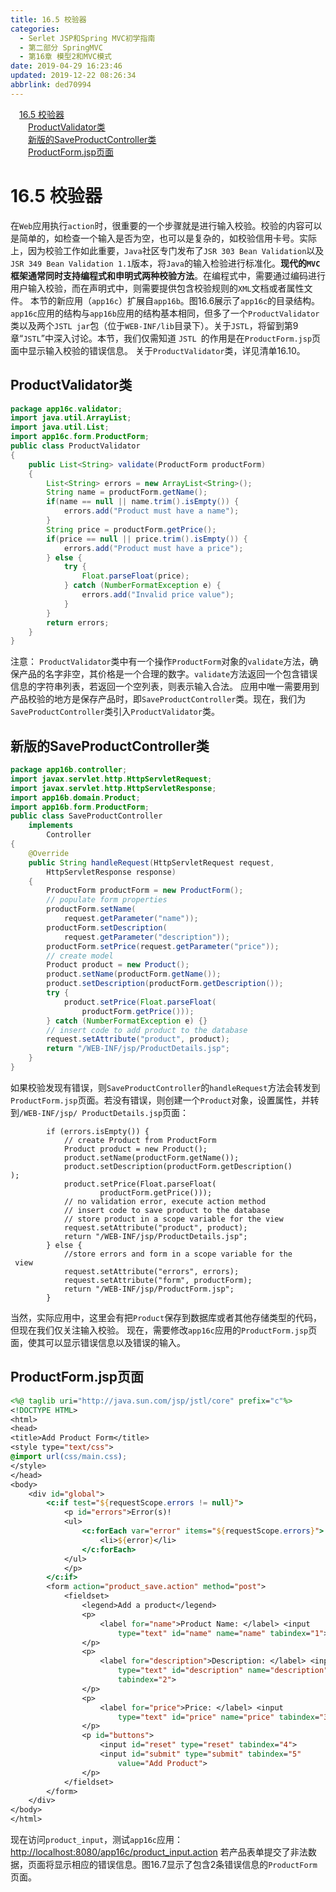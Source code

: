 ```yaml
---
title: 16.5 校验器
categories: 
  - Serlet JSP和Spring MVC初学指南
  - 第二部分 SpringMVC
  - 第16章 模型2和MVC模式
date: 2019-04-29 16:23:46
updated: 2019-12-22 08:26:34
abbrlink: ded70994
---
```

<div id='my_toc'><a href="/JavaReadingNotes/ded70994/#16-5-校验器" class="header_1">16.5 校验器</a><br><a href="/JavaReadingNotes/ded70994/#ProductValidator类" class="header_2">ProductValidator类</a><br><a href="/JavaReadingNotes/ded70994/#新版的SaveProductController类" class="header_2">新版的SaveProductController类</a><br><a href="/JavaReadingNotes/ded70994/#ProductForm-jsp页面" class="header_2">ProductForm.jsp页面</a><br></div>
<style>.header_1{margin-left: 1em;}.header_2{margin-left: 2em;}.header_3{margin-left: 3em;}.header_4{margin-left: 4em;}.header_5{margin-left: 5em;}.header_6{margin-left: 6em;}</style>
<!--more-->
<script>if (navigator.platform.search('arm')==-1){document.getElementById('my_toc').style.display = 'none';}var e,p = document.getElementsByTagName('p');while (p.length>0) {e = p[0];e.parentElement.removeChild(e);}</script>

<!--end-->
# 16.5 校验器 #
在`Web`应用执行`action`时，很重要的一个步骤就是进行输入校验。校验的内容可以是简单的，如检查一个输入是否为空，也可以是复杂的，如校验信用卡号。实际上，因为校验工作如此重要，`Java`社区专门发布了`JSR 303 Bean Validation`以及`JSR 349 Bean Validation 1.1`版本，将`Java`的输入检验进行标准化。**现代的`MVC`框架通常同时支持编程式和申明式两种校验方法**。在编程式中，需要通过编码进行用户输入校验，而在声明式中，则需要提供包含校验规则的`XML`文档或者属性文件。
本节的新应用（`app16c`）扩展自`app16b`。图16.6展示了`app16c`的目录结构。
`app16c`应用的结构与`app16b`应用的结构基本相同，但多了一个`ProductValidator`类以及两个`JSTL jar`包（位于`WEB-INF/lib`目录下）。关于`JSTL`，将留到第9章“`JSTL`”中深入讨论。本节，我们仅需知道 `JSTL `的作用是在`ProductForm.jsp`页面中显示输入校验的错误信息。
关于`ProductValidator`类，详见清单16.10。
## ProductValidator类 ##
```java
package app16c.validator;
import java.util.ArrayList;
import java.util.List;
import app16c.form.ProductForm;
public class ProductValidator
{
    public List<String> validate(ProductForm productForm)
    {
        List<String> errors = new ArrayList<String>();
        String name = productForm.getName();
        if(name == null || name.trim().isEmpty()) {
            errors.add("Product must have a name");
        }
        String price = productForm.getPrice();
        if(price == null || price.trim().isEmpty()) {
            errors.add("Product must have a price");
        } else {
            try {
                Float.parseFloat(price);
            } catch (NumberFormatException e) {
                errors.add("Invalid price value");
            }
        }
        return errors;
    }
}

```
注意：
`ProductValidator`类中有一个操作`ProductForm`对象的`validate`方法，确保产品的名字非空，其价格是一个合理的数字。`validate`方法返回一个包含错误信息的字符串列表，若返回一个空列表，则表示输入合法。
应用中唯一需要用到产品校验的地方是保存产品时，即`SaveProductController`类。现在，我们为`SaveProductController`类引入`ProductValidator`类。
## 新版的SaveProductController类 ##
```java
package app16b.controller;
import javax.servlet.http.HttpServletRequest;
import javax.servlet.http.HttpServletResponse;
import app16b.domain.Product;
import app16b.form.ProductForm;
public class SaveProductController
    implements
        Controller
{
    @Override
    public String handleRequest(HttpServletRequest request,
        HttpServletResponse response)
    {
        ProductForm productForm = new ProductForm();
        // populate form properties
        productForm.setName(
            request.getParameter("name"));
        productForm.setDescription(
            request.getParameter("description"));
        productForm.setPrice(request.getParameter("price"));
        // create model
        Product product = new Product();
        product.setName(productForm.getName());
        product.setDescription(productForm.getDescription());
        try {
            product.setPrice(Float.parseFloat(
                productForm.getPrice()));
        } catch (NumberFormatException e) {}
        // insert code to add product to the database
        request.setAttribute("product", product);
        return "/WEB-INF/jsp/ProductDetails.jsp";
    }
}

```
如果校验发现有错误，则`SaveProductController`的`handleRequest`方法会转发到`ProductForm.jsp`页面。若没有错误，则创建一个`Product`对象，设置属性，并转到`/WEB-INF/jsp/ ProductDetails.jsp`页面：
```
        if (errors.isEmpty()) {
            // create Product from ProductForm
            Product product = new Product();
            product.setName(productForm.getName());
            product.setDescription(productForm.getDescription()
);
            product.setPrice(Float.parseFloat(
                    productForm.getPrice()));
            // no validation error, execute action method
            // insert code to save product to the database
            // store product in a scope variable for the view
            request.setAttribute("product", product);
            return "/WEB-INF/jsp/ProductDetails.jsp";
        } else {
            //store errors and form in a scope variable for the
 view
            request.setAttribute("errors", errors);
            request.setAttribute("form", productForm);
            return "/WEB-INF/jsp/ProductForm.jsp";
        }
```
当然，实际应用中，这里会有把`Product`保存到数据库或者其他存储类型的代码，但现在我们仅关注输入校验。
现在，需要修改`app16c`应用的`ProductForm.jsp`页面，使其可以显示错误信息以及错误的输入。
## ProductForm.jsp页面 ##
```jsp
<%@ taglib uri="http://java.sun.com/jsp/jstl/core" prefix="c"%>
<!DOCTYPE HTML>
<html>
<head>
<title>Add Product Form</title>
<style type="text/css">
@import url(css/main.css);
</style>
</head>
<body>
    <div id="global">
        <c:if test="${requestScope.errors != null}">
            <p id="errors">Error(s)!
            <ul>
                <c:forEach var="error" items="${requestScope.errors}">
                    <li>${error}</li>
                </c:forEach>
            </ul>
            </p>
        </c:if>
        <form action="product_save.action" method="post">
            <fieldset>
                <legend>Add a product</legend>
                <p>
                    <label for="name">Product Name: </label> <input
                        type="text" id="name" name="name" tabindex="1">
                </p>
                <p>
                    <label for="description">Description: </label> <input
                        type="text" id="description" name="description"
                        tabindex="2">
                </p>
                <p>
                    <label for="price">Price: </label> <input
                        type="text" id="price" name="price" tabindex="3">
                </p>
                <p id="buttons">
                    <input id="reset" type="reset" tabindex="4">
                    <input id="submit" type="submit" tabindex="5"
                        value="Add Product">
                </p>
            </fieldset>
        </form>
    </div>
</body>
</html>

```
现在访问`product_input`，测试`app16c`应用：
[http://localhost:8080/app16c/product_input.action](http://localhost:8080/app16c/product_input.action)
若产品表单提交了非法数据，页面将显示相应的错误信息。图16.7显示了包含2条错误信息的`ProductForm`页面。

